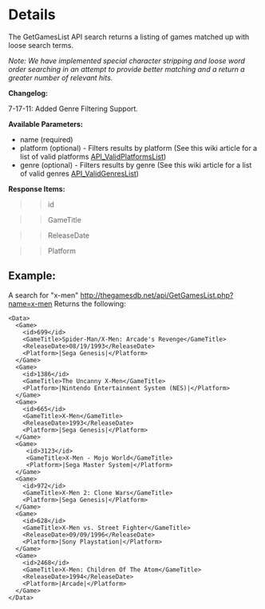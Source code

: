 # Details #

The GetGamesList API search returns a listing of games matched up with loose search terms.

_Note: We have implemented special character stripping and loose word order searching in an attempt to provide better matching and a return a greater number of relevant hits._

**Changelog:**

7-17-11: Added Genre Filtering Support.


**Available Parameters:**

  * name (required)
  * platform (optional) - Filters results by platform (See this wiki article for a list of valid platforms [API\_ValidPlatformsList](API_ValidPlatformsList.md))
  * genre (optional) - Filters results by genre (See this wiki article for a list of valid genres [API\_ValidGenresList](API_ValidGenresList.md))

**Response Items:**

> >id

> >GameTitle

> >ReleaseDate

> >Platform


## Example: ##
A search for "x-men"  http://thegamesdb.net/api/GetGamesList.php?name=x-men  Returns the following:
```
<Data>
  <Game>
    <id>699</id>
    <GameTitle>Spider-Man/X-Men: Arcade's Revenge</GameTitle>
    <ReleaseDate>08/19/1993</ReleaseDate>
    <Platform>|Sega Genesis|</Platform>
  </Game>
  <Game>
    <id>1386</id>
    <GameTitle>The Uncanny X-Men</GameTitle>
    <Platform>|Nintendo Entertainment System (NES)|</Platform>
  </Game>
  <Game>
    <id>665</id>
    <GameTitle>X-Men</GameTitle>
    <ReleaseDate>1993</ReleaseDate>
    <Platform>|Sega Genesis|</Platform>
  </Game>
  <Game>
     <id>3123</id>
     <GameTitle>X-Men - Mojo World</GameTitle>
     <Platform>|Sega Master System|</Platform>
  </Game>
  <Game>
    <id>972</id>
    <GameTitle>X-Men 2: Clone Wars</GameTitle>
    <Platform>|Sega Genesis|</Platform>
  </Game>
  <Game>
    <id>628</id>
    <GameTitle>X-Men vs. Street Fighter</GameTitle>
    <ReleaseDate>09/09/1996</ReleaseDate>
    <Platform>|Sony Playstation|</Platform>
  </Game>
  <Game>
    <id>2468</id>
    <GameTitle>X-Men: Children Of The Atom</GameTitle>
    <ReleaseDate>1994</ReleaseDate>
    <Platform>|Arcade|</Platform>
  </Game>
</Data>
```